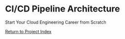 # CI/CD Pipeline Architecture
Start Your Cloud Engineering Career from Scratch

[Return to Project Index](https://github.com/mikepfeiffer/cloud-career-playbook)
